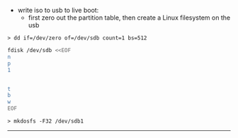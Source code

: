 * write iso to usb to live boot:
    - first zero out the partition table, then create a Linux filesystem on the usb

`> dd if=/dev/zero of=/dev/sdb count=1 bs=512`

```bash
fdisk /dev/sdb <<EOF
n
p
1


t
b
w
EOF
```

`> mkdosfs -F32 /dev/sdb1`

---
